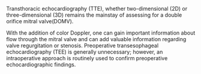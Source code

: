 Transthoracic echocardiography (TTE), whether two-dimensional (2D) or three-dimensional (3D) remains the mainstay of assessing for a double orifice mitral valve(DOMV).

With the addition of color Doppler, one can gain important information about flow through the mitral valve and can add valuable information regarding valve regurgitation or stenosis. Preoperative transesophageal echocardiography (TEE) is generally unnecessary; however, an intraoperative approach is routinely used to confirm preoperative echocardiographic findings.